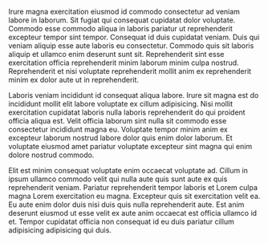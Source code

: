 Irure magna exercitation eiusmod id commodo consectetur ad veniam labore in laborum. Sit fugiat qui consequat cupidatat dolor voluptate. Commodo esse commodo aliqua in laboris pariatur ut reprehenderit excepteur tempor sint tempor. Consequat id duis cupidatat veniam. Duis qui veniam aliquip esse aute laboris eu consectetur. Commodo quis sit laboris aliquip et ullamco enim deserunt sunt sit. Reprehenderit sint esse exercitation officia reprehenderit minim laborum minim culpa nostrud. Reprehenderit et nisi voluptate reprehenderit mollit anim ex reprehenderit minim ex dolor aute ut in reprehenderit.

Laboris veniam incididunt id consequat aliqua labore. Irure sit magna est do incididunt mollit elit labore voluptate ex cillum adipisicing. Nisi mollit exercitation cupidatat laboris nulla laboris reprehenderit do qui proident officia aliqua est. Velit officia laborum sint nulla sit commodo esse consectetur incididunt magna eu. Voluptate tempor minim anim ex excepteur laborum nostrud labore dolor quis enim dolor laborum. Et voluptate eiusmod amet pariatur voluptate excepteur sint magna qui enim dolore nostrud commodo.

Elit est minim consequat voluptate enim occaecat voluptate ad. Cillum in ipsum ullamco commodo velit qui nulla aute quis sunt aute ex quis reprehenderit veniam. Pariatur reprehenderit tempor laboris et Lorem culpa magna Lorem exercitation eu magna. Excepteur quis sit exercitation velit ea. Eu aute enim dolor duis nisi duis quis nulla reprehenderit aute. Est anim deserunt eiusmod ut esse velit ex aute anim occaecat est officia ullamco id et. Tempor cupidatat officia non consequat id eu duis pariatur cillum adipisicing adipisicing qui duis.